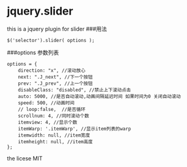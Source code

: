 # jquery.slider
this is a jquery plugin for slider
###用法
```
$('selector').slider( options );
```
###options 参数列表
```
options = {
	direction: "x", //滚动放心
	next: ".J_next", //下一个按钮
	prev: ".J_prev", //上一个按钮
	disableClass: "disabled", //禁止上下滚动点击
	auto: 5000, //是否自动滚动,动画间隔延迟时间 如果时间为0 关闭自动滚动
	speed: 500, //动画时间
	// loop:false,  //是否循环
	scrollnum: 4, //同时滚动个数
	itemview: 4, //显示个数
	itemWarp: '.itemWarp', //显示item列表的warp
	itemwidth: null, //item宽度
	itemheight: null, //item高度
};
```

the licese MIT
